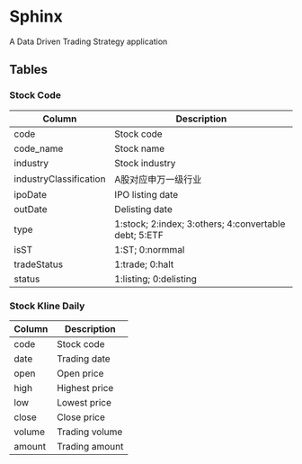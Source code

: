 # Sphinx
A Data Driven Trading Strategy application


## Tables
### Stock Code
| Column        | Description |
| ------------- | ------------- |
| code          | Stock code  |
| code_name     | Stock name  |
| industry      | Stock industry |
| industryClassification | A股对应申万一级行业 |
| ipoDate       | IPO listing date |
| outDate       | Delisting date |
| type          | 1:stock; 2:index; 3:others; 4:convertable debt; 5:ETF |
| isST          | 1:ST; 0:normmal |
| tradeStatus   | 1:trade; 0:halt |
| status        | 1:listing; 0:delisting |


### Stock Kline Daily
| Column        | Description |
| ------------- | ------------- |
| code          | Stock code  |
| date          | Trading date |
| open          | Open price |
| high          | Highest price |
| low           | Lowest price |
| close         | Close price |
| volume         | Trading volume |
| amount         | Trading amount |
